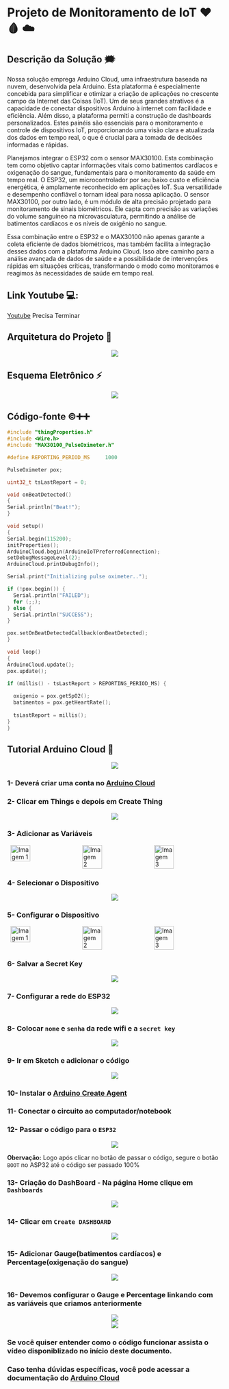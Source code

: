 # Projeto de Monitoramento de IoT :hearts: :drop_of_blood: :cloud:

## Descrição da Solução :right_anger_bubble:

Nossa solução emprega Arduino Cloud, uma infraestrutura baseada na nuvem, desenvolvida pela Arduino. Esta plataforma é especialmente concebida para simplificar e otimizar a criação de aplicações no crescente campo da Internet das Coisas (IoT). Um de seus grandes atrativos é a capacidade de conectar dispositivos Arduino à internet com facilidade e eficiência. Além disso, a plataforma permiti a construção de dashboards personalizados. Estes painéis são essenciais para o monitoramento e controle de dispositivos IoT, proporcionando uma visão clara e atualizada dos dados em tempo real, o que é crucial para a tomada de decisões informadas e rápidas.

Planejamos integrar o ESP32 com o sensor MAX30100. Esta combinação tem como objetivo captar informações vitais como batimentos cardíacos e oxigenação do sangue, fundamentais para o monitoramento da saúde em tempo real. O ESP32, um microcontrolador por seu baixo custo e eficiência energética, é amplamente reconhecido em aplicações IoT. Sua versatilidade e desempenho confiável o tornam ideal para nossa aplicação. O sensor MAX30100, por outro lado, é um módulo de alta precisão projetado para monitoramento de sinais biométricos. Ele capta com precisão as variações do volume sanguíneo na microvasculatura, permitindo a análise de batimentos cardíacos e os níveis de oxigênio no sangue.

Essa combinação entre o ESP32 e o MAX30100 não apenas garante a coleta eficiente de dados biométricos, mas também facilita a integração desses dados com a plataforma Arduino Cloud. Isso abre caminho para a análise avançada de dados de saúde e a possibilidade de intervenções rápidas em situações críticas, transformando o modo como monitoramos e reagimos às necessidades de saúde em tempo real.

## Link Youtube 💻:
[Youtube]()
Precisa Terminar

  ## Arquitetura do Projeto 	:triangular_ruler:


  <div align="center">
    <img height src="https://media.discordapp.net/attachments/946052411984842782/1177374432348610630/image.png?ex=65724663&is=655fd163&hm=561a0a09c818b197c3d558caff8e1017f85a4235f34763e71d64a7232416a17e&=&format=webp&width=1289&height=701"/>
  </div>

  ## Esquema Eletrônico :zap:

  <div align="center">
    <img height src="https://media.discordapp.net/attachments/946052411984842782/1177380602564071544/image.png?ex=65724c22&is=655fd722&hm=af240b35b77d954645a69bf20365e6333fdcb9b955e4e755e103c81ec6a013d0&=&format=webp"/>
</div>

## Código-fonte :copyright::heavy_plus_sign::heavy_plus_sign:

  ```cpp
  #include "thingProperties.h"
#include <Wire.h>
#include "MAX30100_PulseOximeter.h"

#define REPORTING_PERIOD_MS     1000

PulseOximeter pox;

uint32_t tsLastReport = 0;

void onBeatDetected()
{
  Serial.println("Beat!");
}

void setup()
{
  Serial.begin(115200);
  initProperties();
  ArduinoCloud.begin(ArduinoIoTPreferredConnection);
  setDebugMessageLevel(2);
  ArduinoCloud.printDebugInfo();

  Serial.print("Initializing pulse oximeter..");

  if (!pox.begin()) {
    Serial.println("FAILED");
    for (;;);
  } else {
    Serial.println("SUCCESS");
  }

  pox.setOnBeatDetectedCallback(onBeatDetected);
}

void loop()
{
  ArduinoCloud.update();
  pox.update();

  if (millis() - tsLastReport > REPORTING_PERIOD_MS) {
    
    oxigenio = pox.getSpO2();
    batimentos = pox.getHeartRate();
    
    tsLastReport = millis();
  }
}

```

## Tutorial Arduino Cloud :page_with_curl:

<div align="center">
    <img height src="https://user-images.githubusercontent.com/77038120/174824422-29e21c5a-0a78-4424-ac6a-cf206aeb0d26.png"/>
</div>

### 1- Deverá criar uma conta no [Arduino Cloud](https://cloud.arduino.cc/)

### 2- Clicar em Things e depois em Create Thing
 <div align="center">
    <img height src="https://media.discordapp.net/attachments/946052411984842782/1177399999177437344/image.png?ex=65725e32&is=655fe932&hm=8bce01ccdccce80a933b582a9a8fc8cf655de1c90fa617382a02a4887f4f04e5&=&format=webp&width=1385&height=701"/>
</div>

### 3- Adicionar as Variáveis

<div style="display: flex; justify-content: space-around;">
    <img src="https://cdn.discordapp.com/attachments/946052411984842782/1177401557642387546/image.png?ex=65725fa6&is=655feaa6&hm=4e0d8e6a7a4f4110c4c03536f0187bd6bec6b23b448f4d9bc18f6828f8d16b1e&" alt="Imagem 1" style="width: 30%; height: auto;">
    <img src="https://cdn.discordapp.com/attachments/946052411984842782/1177401655977844796/image.png?ex=65725fbd&is=655feabd&hm=761885c132737025bb71bf6320cf3a34211e1a5aca47f1b5cc864b3d80d65442&" alt="Imagem 2" style="width: 30%; height: auto;">
    <img src="https://cdn.discordapp.com/attachments/946052411984842782/1177401795471999006/image.png?ex=65725fdf&is=655feadf&hm=458c6385a5ec2c8ca7acc34d9a5a5a317854eb53f206f5e2132480becadf84cc&" alt="Imagem 3" style="width: 30%; height: auto;">
</div>

### 4- Selecionar o Dispositivo

<div align="center">
    <img height src="https://cdn.discordapp.com/attachments/946052411984842782/1177402934456238090/image.png?ex=657260ee&is=655febee&hm=b26207f3793f9f3d3ca63ae2cb053ee401cbb010cef6569fbfd875aaa11c26bc&"/>
</div>

### 5- Configurar o Dispositivo

<div style="display: flex; justify-content: space-around;">
    <img src="https://cdn.discordapp.com/attachments/946052411984842782/1177403381191540836/image.png?ex=65726159&is=655fec59&hm=79e7fe3ee453735d1e6becc19bc4c5ac25469cd15d187ba57a2b3f9b74c6eb64&" alt="Imagem 1" style="width: 30%; height: auto;">
    <img src="https://cdn.discordapp.com/attachments/946052411984842782/1177403864916439052/image.png?ex=657261cc&is=655feccc&hm=7f4c5f0b5608e2e572deec3aa07928730f99f6e73f3cbd81572156fadf804b42&" alt="Imagem 2" style="width: 30%; height: auto;">
    <img src="https://cdn.discordapp.com/attachments/946052411984842782/1177404052158558238/image.png?ex=657261f9&is=655fecf9&hm=c2a698ab8140a9dbeef40a3386c7c9c615ea6546fccf27ec91c6b7f465bd7625&" alt="Imagem 3" style="width: 30%; height: auto;">
</div>

### 6- Salvar a Secret Key

<div align="center">
    <img height src="https://cdn.discordapp.com/attachments/946052411984842782/1177404350923030598/image.png?ex=65726240&is=655fed40&hm=37ca8ec283fae52dbfdac4e924c114a1f92e47eb5216a64a5d3a71238261bbf6&"/>
</div>

### 7- Configurar a rede do ESP32
<div align="center">
    <img height src="https://media.discordapp.net/attachments/946052411984842782/1177405392750399488/image.png?ex=65726338&is=655fee38&hm=5b77ce79794d8b4817ae008e27ca12fc39e19abc9f885f9eee55a0d3ec9b1053&=&format=webp&width=1282&height=701"/>
</div>

### 8- Colocar `nome` e `senha` da rede wifi e a `secret key`
<div align="center">
    <img height src="https://media.discordapp.net/attachments/946052411984842782/1177405694182441041/image.png?ex=65726380&is=655fee80&hm=f673de7ef38df70c0707bff1b1ee6b228bdf7d2359e2db226fac6766fc216c9f&=&format=webp"/>
</div>

### 9- Ir em Sketch e adicionar o código

<div align="center">
    <img height src="https://cdn.discordapp.com/attachments/946052411984842782/1177406559031140352/image.png?ex=6572644e&is=655fef4e&hm=4d746fbcb941ffdbfe010ce767d87ff78f5b21d4d0da5cd7c633459fb71dcd2f&"/>
</div>

### 10- Instalar o [Arduino Create Agent](https://support.arduino.cc/hc/en-us/articles/360014869820-Install-the-Arduino-Create-Agent)

### 11- Conectar o circuito ao computador/notebook

### 12- Passar o código para o `ESP32`

<div align="center">
    <img height src="https://media.discordapp.net/attachments/946052411984842782/1177407627404263584/image.png?ex=6572654d&is=655ff04d&hm=af1e9f6aa9265766d9bb538df6e162c29a361ebe865ae47479004492a0888572&=&format=webp"/>
</div>

**Obervação:** Logo após clicar no botão de passar o código, segure o botão `BOOT` no ASP32 até o código ser passado 100%

### 13- Criação do DashBoard - Na página Home clique em `Dashboards`

<div align="center">
    <img height src="https://media.discordapp.net/attachments/946052411984842782/1177409772853674004/image.png?ex=6572674d&is=655ff24d&hm=78cc4c902cd24fdf5619cf9f38eabecc445a04f84d7cadc72d2daa84fd3ade6a&=&format=webp"/>
</div>

### 14- Clicar em `Create DASHBOARD`

<div align="center">
    <img height src="https://media.discordapp.net/attachments/946052411984842782/1177410300039921674/image.png?ex=657267ca&is=655ff2ca&hm=e103ba0f9bf34e3ecb11990a58bb8882007f9df0c05897a0b6e84ee8f2a1650e&=&format=webp"/>
</div>

### 15- Adicionar Gauge(batimentos cardíacos) e Percentage(oxigenação do sangue)

<div align="center">
    <img height src="https://media.discordapp.net/attachments/946052411984842782/1177410657495294012/image.png?ex=6572681f&is=655ff31f&hm=627cae0f953bfe90151e67a150dcf9afe3ea4913f5abb83283fea051d3b73479&=&format=webp"/>
</div>

### 16- Devemos configurar o Gauge e Percentage linkando com as variáveis que criamos anteriormente

<div align="center">
    <img height src="https://cdn.discordapp.com/attachments/946052411984842782/1177411280395571210/image.png?ex=657268b4&is=655ff3b4&hm=7f286c3909089bb317c843ec6703bf86bd9ac65751ad8fa21a31603eecf18e64&"/>
</div>

<div align="center">
    <img height src="https://media.discordapp.net/attachments/946052411984842782/1177411885344243753/image.png?ex=65726944&is=655ff444&hm=feb84fe9aa4121938e3c432f07d8891f99a1c5f0fa993728ca7bf4b29263f294&=&format=webp&width=1257&height=701"/>
</div>

### Se você quiser entender como o código funcionar assista o vídeo disponiblizado no início deste documento.
### Caso tenha dúvidas específicas, você pode acessar a documentação do [Arduino Cloud](https://docs.arduino.cc/arduino-cloud/)

















